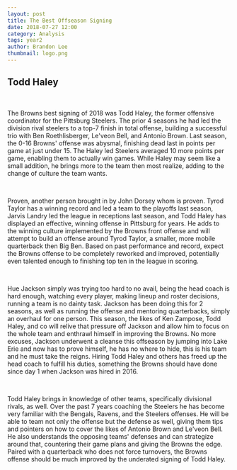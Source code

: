 ```yaml
---
layout: post
title: The Best Offseason Signing
date: 2018-07-27 12:00
category: Analysis
tags: year2
author: Brandon Lee
thumbnail: logo.png
---
```


## Todd Haley

<br>

The Browns best signing of 2018 was Todd Haley, the former offensive coordinator for the Pittsburg Steelers. The prior 4 seasons he had led the division rival steelers to a top-7 finish in total offense, building a successful trio with Ben Roethlisberger, Le'veon Bell, and Antonio Brown. Last season, the 0-16 Browns' offense was abysmal, finishing dead last in points per game at just under 15. The Haley led Steelers averaged 10 more points per game, enabling them to actually win games. While Haley may seem like a small addition, he brings more to the team then most realize, adding to the change of culture the team wants.

<br>

Proven, another person brought in by John Dorsey whom is proven. Tyrod Taylor has a winning record and led a team to the playoffs last season, Jarvis Landry led the league in receptions last season, and Todd Haley has displayed an effective, winning offense in Pittsburg for years. He adds to the winning culture implemented by the Browns front offense and will attempt to build an offense around Tyrod Taylor, a smaller, more mobile quarterback then Big Ben. Based on past performance and record, expect the Browns offense to be completely reworked and improved, potentially even talented enough to finishing top ten in the league in scoring.

<br>

Hue Jackson simply was trying too hard to no avail, being the head coach is hard enough, watching every player, making lineup and roster decisions, running a team is no dainty task. Jackson has been doing this for 2 seasons, as well as running the offense and mentoring quarterbacks, simply an overhaul for one person. This season, the likes of Ken Zampose, Todd Haley, and co will relive that pressure off Jackson and allow him to focus on the whole team and enthrawl himself in improving the Browns. No more excuses, Jackson underwent a cleanse this offseason by jumping into Lake Erie and now has to prove himself, he has no where to hide, this is his team and he must take the reigns. Hiring Todd Haley and others has freed up the head coach to fulfill his duties, something the Browns should have done since day 1 when Jackson was hired in 2016.

<br>

Todd Haley brings in knowledge of other teams, specifically divisional rivals, as well. Over the past 7 years coaching the Steelers he has become very familiar with the Bengals, Ravens, and the Steelers offenses. He will be able to team not only the offense but the defense as well, giving them tips and pointers on how to cover the likes of Antonio Brown and Le'veon Bell. He also understands the opposing teams' defenses and can strategize around that, countering their game plans and giving the Browns the edge. Paired with a quarterback who does not force turnovers, the Browns offense should be much improved by the underated signing of Todd Haley.

